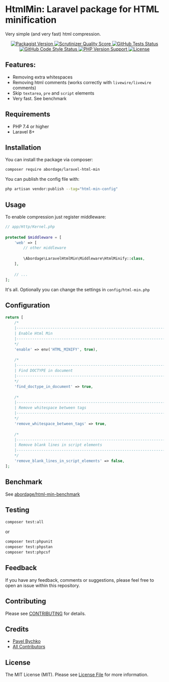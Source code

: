 # HtmlMin: Laravel package for HTML minification

Very simple (and very fast) html compression.

[//]: # (<p style="text-align: center;" align="center">)

[//]: # (    <img alt="Laravel HtmlMin" src="https://github.com/abordage/laravel-html-min/blob/master/docs/images/abordage-laravel-html-min-cover.png?raw=true">)

[//]: # (</p>)

<p style="text-align: center;" align="center">

<a href="https://packagist.org/packages/abordage/laravel-html-min" title="Packagist version">
    <img alt="Packagist Version" src="https://img.shields.io/packagist/v/abordage/laravel-html-min">
</a>

<a href="https://scrutinizer-ci.com/g/abordage/laravel-html-min/" title="Scrutinizer Quality Score">
    <img alt="Scrutinizer Quality Score" 
         src="https://scrutinizer-ci.com/g/abordage/laravel-html-min/badges/quality-score.png?b=master">
</a>

<a href="https://github.com/abordage/laravel-html-min/actions/workflows/tests.yml" title="GitHub Tests Status">
    <img alt="GitHub Tests Status" src="https://img.shields.io/github/actions/workflow/status/abordage/laravel-html-min/tests.yml?label=tests">
</a>


<a href="https://github.com/abordage/laravel-html-min/actions/workflows/tests.yml" title="GitHub Code Style Status">
    <img alt="GitHub Code Style Status" src="https://img.shields.io/github/actions/workflow/status/abordage/laravel-html-min/php-cs-fixer.yml?label=code%20style">
</a>



<a href="https://www.php.net/" title="PHP version">
    <img alt="PHP Version Support" src="https://img.shields.io/packagist/php-v/abordage/laravel-html-min">
</a>

<a href="https://github.com/abordage/laravel-html-min/blob/master/README.md" title="License">
    <img alt="License" src="https://img.shields.io/github/license/abordage/laravel-html-min">
</a>

</p>


## Features:
- Removing extra whitespaces
- Removing html comments (works correctly with `livewire/livewire` comments)
- Skip `textarea`, `pre` and `script` elements
- Very fast. See benchmark

## Requirements
- PHP 7.4 or higher
- Laravel 8+

## Installation

You can install the package via composer:

```bash
composer require abordage/laravel-html-min
```

You can publish the config file with:

```bash
php artisan vendor:publish --tag="html-min-config"
```
## Usage
To enable compression just register middleware:

```php
// app/Http/Kernel.php

protected $middleware = [
    'web' => [
        // other middleware
        
        \Abordage\LaravelHtmlMin\Middleware\HtmlMinify::class,
    ],
    
    // ...
];
```

It's all. Optionally you can change the settings in `config/html-min.php`

## Configuration

```php
return [
    /*
    |--------------------------------------------------------------------------
    | Enable Html Min
    |--------------------------------------------------------------------------
    */
    'enable' => env('HTML_MINIFY', true),

    /*
    |--------------------------------------------------------------------------
    | Find DOCTYPE in document
    |--------------------------------------------------------------------------
    */
    'find_doctype_in_document' => true,

    /*
    |--------------------------------------------------------------------------
    | Remove whitespace between tags
    |--------------------------------------------------------------------------
    */
    'remove_whitespace_between_tags' => true,

    /*
    |--------------------------------------------------------------------------
    | Remove blank lines in script elements
    |--------------------------------------------------------------------------
    */
    'remove_blank_lines_in_script_elements' => false,
];
```

## Benchmark

See [abordage/html-min-benchmark](https://github.com/abordage/html-min-benchmark)

## Testing

```bash
composer test:all
```

or

```bash
composer test:phpunit
composer test:phpstan
composer test:phpcsf
```

## Feedback

If you have any feedback, comments or suggestions, please feel free to open an issue within this repository.

## Contributing

Please see [CONTRIBUTING](https://github.com/abordage/.github/blob/master/CONTRIBUTING.md) for details.

## Credits

- [Pavel Bychko](https://github.com/abordage)
- [All Contributors](https://github.com/abordage/laravel-html-min/graphs/contributors)

## License

The MIT License (MIT). Please see [License File](LICENSE.md) for more information.
